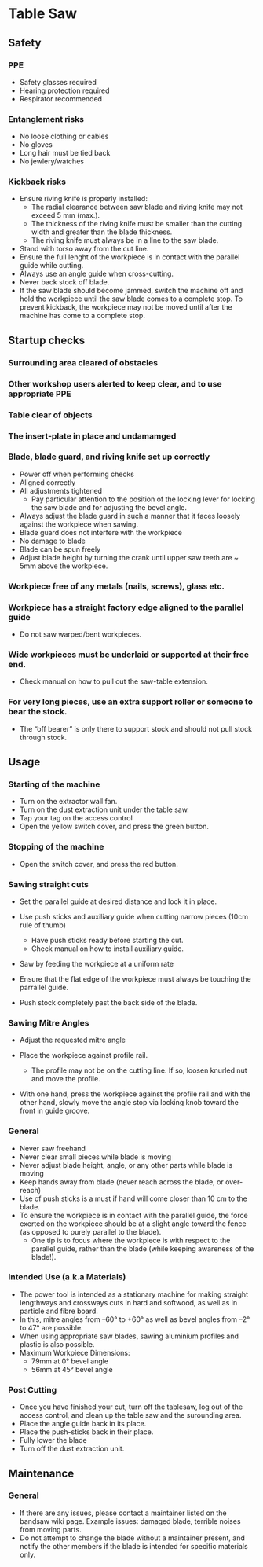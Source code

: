 # Table Saw

## Safety

### PPE

* Safety glasses required
* Hearing protection required
* Respirator recommended

### Entanglement risks

* No loose clothing or cables
* No gloves
* Long hair must be tied back
* No jewlery/watches

### Kickback risks

* Ensure riving knife is properly installed:
  * The radial clearance between saw blade and riving knife
may not exceed 5 mm (max.).
  * The thickness of the riving knife must be smaller than the
cutting width and greater than the blade thickness.
  * The riving knife must always be in a line to the saw blade.
* Stand with torso away from the cut line.
* Ensure the full lenght of the workpiece is in contact with the parallel guide while cutting.
* Always use an angle guide when cross-cutting.
* Never back stock off blade.
* If the saw blade should become jammed, switch the machine off and hold the workpiece until the saw blade comes to a complete stop. To prevent kickback, the workpiece may not be moved until after the machine has come to a complete stop.


## Startup checks

### Surrounding area cleared of obstacles

### Other workshop users alerted to keep clear, and to use appropriate PPE

### Table clear of objects

### The insert-plate in place and undamamged

### Blade, blade guard, and riving knife set up correctly

* Power off when performing checks
* Aligned correctly
* All adjustments tightened
   * Pay particular attention to the position of the locking lever for locking the saw blade and for adjusting the bevel angle.
* Always adjust the blade guard in such a manner that it faces loosely against the workpiece when
sawing.
* Blade guard does not interfere with the workpiece
* No damage to blade
* Blade can be spun freely
* Adjust blade height by turning the crank until upper saw teeth are ~ 5mm above the workpiece.

### Workpiece free of any metals (nails, screws), glass etc.

### Workpiece has a straight factory edge aligned to the parallel guide
 * Do not saw warped/bent workpieces.

### Wide workpieces must be underlaid or supported at their free end.
* Check manual on how to pull out the saw-table extension.

### For very long pieces, use an extra support roller or someone to bear the stock.
* The “off bearer” is only there to support stock and should not pull stock through stock.

## Usage

### Starting of the machine

* Turn on the extractor wall fan.
* Turn on the dust extraction unit under the table saw.
* Tap your tag on the access control
* Open the yellow switch cover, and press the green button.

### Stopping of the machine

* Open the switch cover, and press the red button.

### Sawing straight cuts

* Set the parallel guide at desired distance and lock it in place.

* Use push sticks and auxiliary guide when cutting narrow pieces (10cm rule of thumb)
  * Have push sticks ready before starting the cut.
  * Check manual on how to install auxiliary guide.

* Saw by feeding the workpiece at a uniform rate
* Ensure that the flat edge of the workpiece must always be touching the parrallel guide.
* Push stock completely past the back side of the blade.


### Sawing Mitre Angles

* Adjust the requested mitre angle
* Place the workpiece against profile rail.
  * The profile may not be on the cutting line. If so, loosen knurled nut and move the profile.

* With one hand, press the workpiece against the profile rail and with the other hand, slowly move the angle stop via locking knob toward the front in guide groove.

### General

* Never saw freehand
* Never clear small pieces while blade is moving
* Never adjust blade height, angle, or any other parts while blade is moving
* Keep hands away from blade (never reach across the blade, or over-reach)
* Use of push sticks is a must if hand will come closer than 10 cm to the blade.
* To ensure the workpiece is in contact with the parallel guide, the force exerted on the workpiece should be at a slight angle toward the fence (as opposed to purely parallel to the blade).
  * One tip is to focus where the workpiece is with respect to the parallel guide, rather than the blade (while keeping awareness of the blade!).

### Intended Use (a.k.a Materials)


* The power tool is intended as a stationary machine for making
straight lengthways and crossways cuts in hard and softwood, as well as in particle and fibre board.
* In this, mitre angles from –60° to +60° as well as bevel angles from –2° to 47° are possible.
* When using appropriate saw blades, sawing aluminium profiles and plastic is also possible.
* Maximum Workpiece Dimensions:
  - 79mm at 0° bevel angle
  - 56mm at 45° bevel angle

### Post Cutting

* Once you have finished your cut, turn off the tablesaw, log out of the access control, and clean up the table saw and the surounding area.
* Place the angle guide back in its place.
* Place the push-sticks back in their place.
* Fully lower the blade
* Turn off the dust extraction unit.

## Maintenance

### General

* If there are any issues, please contact a maintainer listed on the bandsaw wiki page. Example issues: damaged blade, terrible noises from moving parts.
* Do not attempt to change the blade without a maintainer present, and notify the other members if the blade is intended for specific materials only.
